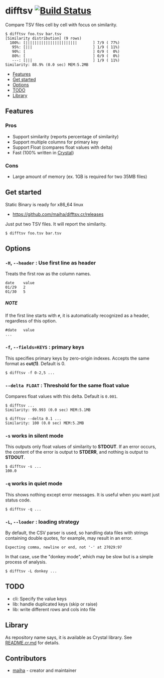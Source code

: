 # difftsv [![Build Status](https://travis-ci.org/maiha/difftsv.cr.svg?branch=master)](https://travis-ci.org/maiha/difftsv.cr)

Compare TSV files cell by cell with focus on similarity.

```console
$ difftsv foo.tsv bar.tsv
[Similarity distribution] (9 rows)
  100%: [|||||||||||||||||||||||       ] 7/9 ( 77%)
   95%: [|||                           ] 1/9 ( 11%)
   90%: [                              ] 0/9 (  0%)
   80%: [                              ] 0/9 (  0%)
   ---: [|||                           ] 1/9 ( 11%)
Similarity: 88.9% (0.0 sec) MEM:5.2MB
```

* [Features](#features)
* [Get started](#get-started)
* [Options](#options)
* [TODO](#todo)
* [Library](#library)

## Features

### Pros
* Support similarity (reports percentage of similarity)
* Support multiple columns for primary key
* Support Float (compares float values with delta)
* Fast (100% written in [Crystal](http://crystal-lang.org/))

### Cons
* Large amount of memory (ex. 1GB is required for two 35MB files)

## Get started

Static Binary is ready for x86_64 linux

- https://github.com/maiha/difftsv.cr/releases

Just put two TSV files. It will report the similarity.

```console
$ difftsv foo.tsv bar.tsv
```

## Options

### `-H`, `--header` : Use first line as header

Treats the first row as the column names.

```tsv
date	value
01/29	2
01/30	5
```

##### NOTE
If the first line starts with `#`, it is automatically recognized as a header, regardless of this option.
```tsv
#date	value
...
```

### `-f`, `--fields=KEYS` : primary keys

This specifies primary keys by zero-origin indexes.
Accepts the same format as **cut(1)**. Default is 0.

```console
$ difftsv -f 0-2,5 ...
```

### `--delta FLOAT` : Threshold for the same float value
Compares float values with this delta. Default is `0.001`.

```console
$ difftsv ...
Similarity: 99.993 (0.0 sec) MEM:5.1MB

$ difftsv --delta 0.1 ...
Similarity: 100 (0.0 sec) MEM:5.2MB
```

### `-s` works in silent mode

This outputs only float values of similarity to **STDOUT**.
If an error occurs, the content of the error is output to **STDERR**, and nothing is output to **STDOUT**.

```console
$ difftsv -s ...
100.0
```

### `-q` works in quiet mode

This shows nothing except error messages. It is useful when you want just status code.

```console
$ difftsv -q ...
```

### `-L`, `--loader` : loading strategy

By default, the CSV parser is used, so handling data files with strings containing double quotes,
for example, may result in an error.

```text
Expecting comma, newline or end, not '-' at 27029:97
```

In that case, use the "donkey mode", which may be slow but is a simple process of analysis.

```console
$ difftsv -L donkey ...
```

## TODO

- cli: Specify the value keys
- lib: handle duplicated keys (skip or raise)
- lib: write different rows and cols into file

## Library

As repository name says, it is available as Crystal library.
See [README.cr.md](./README.cr.md) for details.

## Contributors

- [maiha](https://github.com/maiha) - creator and maintainer
